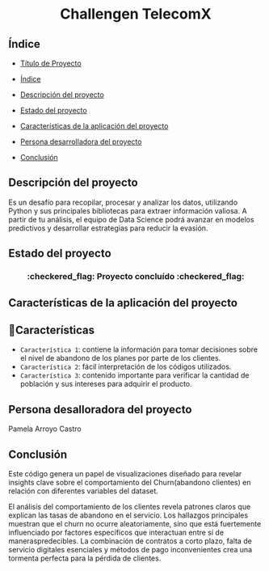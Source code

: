 <h1 align = "center"> Challengen TelecomX </h1>

<h2>Índice</h2>

* [Título de Proyecto](#Título-de-Proyecto)

* [Índice](#Índice)

* [Descripción del proyecto](#descripción-del-proyecto)

* [Estado del proyecto](#Estado-del-proyecto)

* [Características de la aplicación del proyecto](#Características-de-la-aplicación-del-proyecto)

* [Persona desarrolladora del proyecto](#Persona-desarrolladora-del-proyecto)

* [Conclusión](#Conclusión)

<h2>Descripción del proyecto</h2>

Es un desafío para recopilar, procesar y analizar los datos, utilizando Python y sus principales bibliotecas para extraer información valiosa. A partir de tu análisis, el equipo de Data Science podrá avanzar en modelos predictivos y desarrollar estrategias para reducir la evasión.

<h2>Estado del proyecto</h2>

<h3 align="center">
:checkered_flag: Proyecto concluído :checkered_flag:
</h3>

<h2>Características de la aplicación del proyecto</h2>

## :slot_machine:Características
- `Característica 1`: contiene la información para tomar decisiones sobre el nivel de abandono de los planes por parte de los clientes.
- `Característica 2`: fácil interpretación de los códigos utilizados.
- `Característica 3`: contenido importante para verificar la cantidad de población y sus intereses para adquirir el producto.

<h2>Persona desalloradora del proyecto</h2>

Pamela Arroyo Castro

<h2>Conclusión</h2>

Este código genera un papel de visualizaciones diseñado para revelar insights clave sobre el comportamiento del Churn(abandono clientes) en relación con diferentes variables del dataset.

El análisis del comportamiento de los clientes revela patrones claros que explican las tasas de abandono en el servicio. Los hallazgos principales muestran que el churn no ocurre aleatoriamente, sino que está fuertemente influenciado por factores específicos que interactuan entre sí de maneraspredecibles. La combinación de contratos a corto plazo, falta de servicio digitales esenciales y métodos de pago inconvenientes crea una tormenta perfecta para la pérdida de clientes.
